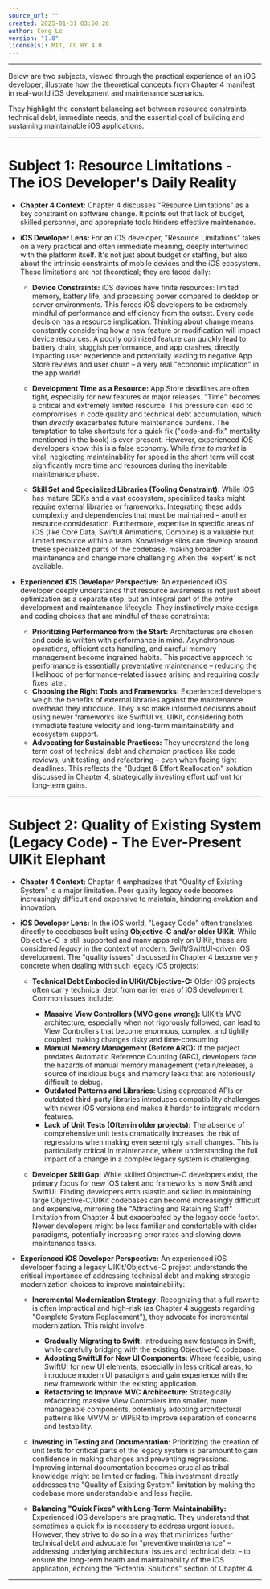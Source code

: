 ```yaml
---
source_url: ""
created: 2025-01-31 03:50:26
author: Cong Le
version: "1.0"
license(s): MIT, CC BY 4.0
---
```


---

Below are two subjects, viewed through the practical experience of an iOS developer, illustrate how the theoretical concepts from Chapter 4 manifest in real-world iOS development and maintenance scenarios.

They highlight the constant balancing act between resource constraints, technical debt, immediate needs, and the essential goal of building and sustaining maintainable iOS applications.



---



# Subject 1: Resource Limitations - The iOS Developer's Daily Reality

*   **Chapter 4 Context:** Chapter 4 discusses "Resource Limitations" as a key constraint on software change. It points out that lack of budget, skilled personnel, and appropriate tools hinders effective maintenance.

*   **iOS Developer Lens:** For an iOS developer, "Resource Limitations" takes on a very practical and often immediate meaning, deeply intertwined with the platform itself. It's not just about budget or staffing, but also about the intrinsic constraints of mobile devices and the iOS ecosystem.  These limitations are not theoretical; they are faced daily:

    *   **Device Constraints:** iOS devices have finite resources: limited memory, battery life, and processing power compared to desktop or server environments.  This forces iOS developers to be extremely mindful of performance and efficiency from the outset.  Every code decision has a resource implication.  Thinking about change means constantly considering how a new feature or modification will impact device resources. A poorly optimized feature can quickly lead to battery drain, sluggish performance, and app crashes, directly impacting user experience and potentially leading to negative App Store reviews and user churn – a very real "economic implication" in the app world!

    *   **Development Time as a Resource:**  App Store deadlines are often tight, especially for new features or major releases.  "Time" becomes a critical and extremely limited resource.  This pressure can lead to compromises in code quality and technical debt accumulation, which then *directly* exacerbates future maintenance burdens.  The temptation to take shortcuts for a quick fix ("code-and-fix" mentality mentioned in the book) is ever-present.  However, experienced iOS developers know this is a false economy.  While *time to market* is vital, neglecting maintainability for speed in the short term will cost significantly more time and resources during the inevitable maintenance phase.

    *   **Skill Set and Specialized Libraries (Tooling Constraint):** While iOS has mature SDKs and a vast ecosystem, specialized tasks might require external libraries or frameworks. Integrating these adds complexity and dependencies that must be maintained – another resource consideration.  Furthermore, expertise in specific areas of iOS (like Core Data, SwiftUI Animations, Combine) is a valuable but limited resource within a team.  Knowledge silos can develop around these specialized parts of the codebase, making broader maintenance and change more challenging when the 'expert' is not available.

*   **Experienced iOS Developer Perspective:** An experienced iOS developer deeply understands that resource awareness is not just about optimization as a separate step, but an integral part of the *entire* development and maintenance lifecycle.  They instinctively make design and coding choices that are mindful of these constraints:

    *   **Prioritizing Performance from the Start:** Architectures are chosen and code is written with performance in mind.  Asynchronous operations, efficient data handling, and careful memory management become ingrained habits. This proactive approach to performance is essentially preventative maintenance – reducing the likelihood of performance-related issues arising and requiring costly fixes later.
    *   **Choosing the Right Tools and Frameworks:** Experienced developers weigh the benefits of external libraries against the maintenance overhead they introduce. They also make informed decisions about using newer frameworks like SwiftUI vs. UIKit, considering both immediate feature velocity and long-term maintainability and ecosystem support.
    *   **Advocating for Sustainable Practices:**  They understand the long-term cost of technical debt and champion practices like code reviews, unit testing, and refactoring – even when facing tight deadlines. This reflects the "Budget & Effort Reallocation" solution discussed in Chapter 4, strategically investing effort upfront for long-term gains.

---

# Subject 2: Quality of Existing System (Legacy Code) - The Ever-Present UIKit Elephant

*   **Chapter 4 Context:** Chapter 4 emphasizes that "Quality of Existing System" is a major limitation. Poor quality legacy code becomes increasingly difficult and expensive to maintain, hindering evolution and innovation.

*   **iOS Developer Lens:**  In the iOS world, "Legacy Code" often translates directly to codebases built using **Objective-C and/or older UIKit**.  While Objective-C is still supported and many apps rely on UIKit, these are considered *legacy* in the context of modern, Swift/SwiftUI-driven iOS development. The "quality issues" discussed in Chapter 4 become very concrete when dealing with such legacy iOS projects:

    *   **Technical Debt Embodied in UIKit/Objective-C:**  Older iOS projects often carry technical debt from earlier eras of iOS development.  Common issues include:
        *   **Massive View Controllers (MVC gone wrong):**  UIKit’s MVC architecture, especially when not rigorously followed, can lead to View Controllers that become enormous, complex, and tightly coupled, making changes risky and time-consuming.
        *   **Manual Memory Management (Before ARC):**  If the project predates Automatic Reference Counting (ARC), developers face the hazards of manual memory management (retain/release), a source of insidious bugs and memory leaks that are notoriously difficult to debug.
        *   **Outdated Patterns and Libraries:** Using deprecated APIs or outdated third-party libraries introduces compatibility challenges with newer iOS versions and makes it harder to integrate modern features.
        *   **Lack of Unit Tests (Often in older projects):** The absence of comprehensive unit tests dramatically increases the risk of regressions when making even seemingly small changes. This is particularly critical in maintenance, where understanding the full impact of a change in a complex legacy system is challenging.

    *   **Developer Skill Gap:**  While skilled Objective-C developers exist, the primary focus for new iOS talent and frameworks is now Swift and SwiftUI. Finding developers enthusiastic and skilled in maintaining large Objective-C/UIKit codebases can become increasingly difficult and expensive, mirroring the "Attracting and Retaining Staff" limitation from Chapter 4 but exacerbated by the legacy code factor.  Newer developers might be less familiar and comfortable with older paradigms, potentially increasing error rates and slowing down maintenance tasks.

*   **Experienced iOS Developer Perspective:**  An experienced iOS developer facing a legacy UIKit/Objective-C project understands the critical importance of addressing technical debt and making strategic modernization choices to improve maintainability:

    *   **Incremental Modernization Strategy:**  Recognizing that a full rewrite is often impractical and high-risk (as Chapter 4 suggests regarding "Complete System Replacement"), they advocate for incremental modernization.  This might involve:
        *   **Gradually Migrating to Swift:** Introducing new features in Swift, while carefully bridging with the existing Objective-C codebase.
        *   **Adopting SwiftUI for New UI Components:**  Where feasible, using SwiftUI for new UI elements, especially in less critical areas, to introduce modern UI paradigms and gain experience with the new framework within the existing application.
        *   **Refactoring to Improve MVC Architecture:**  Strategically refactoring massive View Controllers into smaller, more manageable components, potentially adopting architectural patterns like MVVM or VIPER to improve separation of concerns and testability.

    *   **Investing in Testing and Documentation:** Prioritizing the creation of unit tests for critical parts of the legacy system is paramount to gain confidence in making changes and preventing regressions.  Improving internal documentation becomes crucial as tribal knowledge might be limited or fading.  This investment directly addresses the "Quality of Existing System" limitation by making the codebase more understandable and less fragile.
    *   **Balancing "Quick Fixes" with Long-Term Maintainability:** Experienced iOS developers are pragmatic.  They understand that sometimes a quick fix is necessary to address urgent issues. However, they strive to do so in a way that minimizes further technical debt and advocate for "preventive maintenance" – addressing underlying architectural issues and technical debt – to ensure the long-term health and maintainability of the iOS application, echoing the "Potential Solutions" section of Chapter 4.



----

